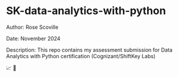 # SK-data-analytics-with-python
Author:
Rose Scoville

Date:
November 2024

Description:
This repo contains my assessment submission for Data Analytics with Python certification (Cognizant/ShiftKey Labs)

📈 🐍
